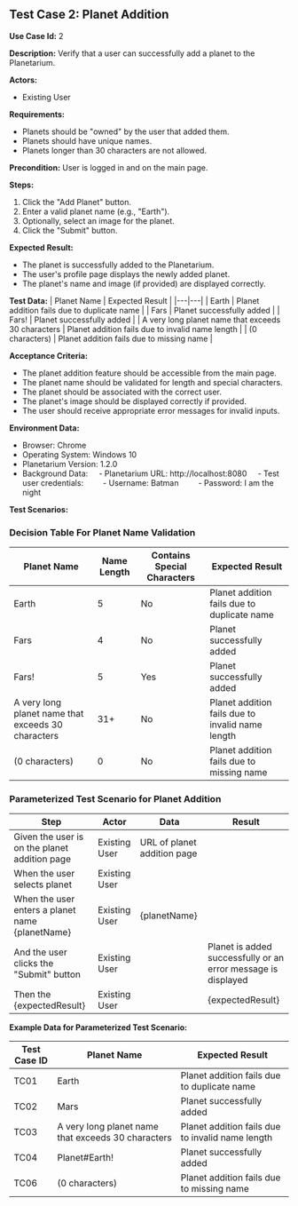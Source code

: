 ## Test Case 2: Planet Addition

**Use Case Id:** 2

**Description:** Verify that a user can successfully add a planet to the Planetarium.

**Actors:**
- Existing User

**Requirements:**
* Planets should be "owned" by the user that added them.
* Planets should have unique names.
* Planets longer than 30 characters are not allowed.

**Precondition:** User is logged in and on the main page.

**Steps:**
1. Click the "Add Planet" button.
2. Enter a valid planet name (e.g., "Earth").
3. Optionally, select an image for the planet.
4. Click the "Submit" button.

**Expected Result:**
* The planet is successfully added to the Planetarium.
* The user's profile page displays the newly added planet.
* The planet's name and image (if provided) are displayed correctly.

**Test Data:**
| Planet Name | Expected Result |
|---|---|
| Earth | Planet addition fails due to duplicate name |
| Fars | Planet successfully added |
| Fars! | Planet successfully added |
| A very long planet name that exceeds 30 characters | Planet addition fails due to invalid name length |
| (0 characters) | Planet addition fails due to missing name |

**Acceptance Criteria:**
* The planet addition feature should be accessible from the main page.
* The planet name should be validated for length and special characters.
* The planet should be associated with the correct user.
* The planet's image should be displayed correctly if provided.
* The user should receive appropriate error messages for invalid inputs.

**Environment Data:**
* Browser: Chrome
* Operating System: Windows 10
* Planetarium Version: 1.2.0
* Background Data:
    - Planetarium URL: http://localhost:8080
    - Test user credentials:
        - Username: Batman
        - Password: I am the night

**Test Scenarios:**

### Decision Table For Planet Name Validation

| Planet Name | Name Length | Contains Special Characters | Expected Result |
|---|---|---|---|
| Earth | 5 | No | Planet addition fails due to duplicate name |
| Fars | 4 | No | Planet successfully added |
| Fars! | 5 | Yes | Planet successfully added |
| A very long planet name that exceeds 30 characters | 31+ | No | Planet addition fails due to invalid name length |
| (0 characters) | 0 | No | Planet addition fails due to missing name |

### Parameterized Test Scenario for Planet Addition

| Step | Actor | Data | Result |
|---|---|---|---|
| Given the user is on the planet addition page | Existing User | URL of planet addition page | |
| When the user selects planet | Existing User | | |
| When the user enters a planet name {planetName} | Existing User | {planetName} | |
| And the user clicks the "Submit" button | Existing User | | Planet is added successfully or an error message is displayed |
| Then the {expectedResult} | Existing User | | {expectedResult} |

**Example Data for Parameterized Test Scenario:**

| Test Case ID | Planet Name | Expected Result |
|---|---|---|
| TC01 | Earth | Planet addition fails due to duplicate name |
| TC02 | Mars | Planet successfully added |
| TC03 | A very long planet name that exceeds 30 characters | Planet addition fails due to invalid name length |
| TC04 | Planet#Earth! | Planet successfully added |
| TC06 | (0 characters) | Planet addition fails due to missing name |